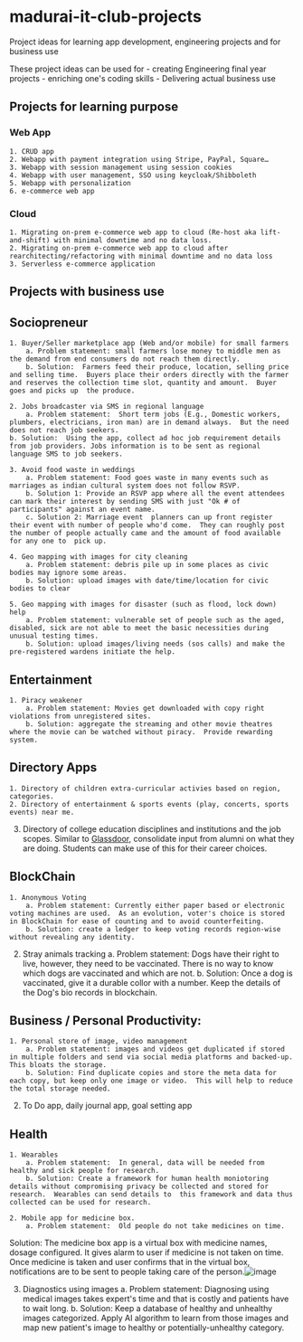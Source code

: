 # madurai-it-club-projects
Project ideas for learning app development, engineering projects and for business use

These project ideas can be used for 
	- creating Engineering final year projects 
	- enriching one's coding skills 
	- Delivering actual business use

## Projects for learning purpose
### Web App
	1. CRUD app
	2. Webapp with payment integration using Stripe, PayPal, Square…
	3. Webapp with session management using session cookies
	4. Webapp with user management, SSO using keycloak/Shibboleth
	5. Webapp with personalization
	6. e-commerce web app

### Cloud
	1. Migrating on-prem e-commerce web app to cloud (Re-host aka lift-and-shift) with minimal downtime and no data loss.
	2. Migrating on-prem e-commerce web app to cloud after rearchitecting/refactoring with minimal downtime and no data loss
	3. Serverless e-commerce application
	

## Projects with business use

	
## Sociopreneur
	1. Buyer/Seller marketplace app (Web and/or mobile) for small farmers
		a. Problem statement: small farmers lose money to middle men as the demand from end consumers do not reach them directly.
		b. Solution:  Farmers feed their produce, location, selling price and selling time.  Buyers place their orders directly with the farmer and reserves the collection time slot, quantity and amount.  Buyer goes and picks up  the produce.
		
	2. Jobs broadcaster via SMS in regional language
		a. Problem statement:  Short term jobs (E.g., Domestic workers, plumbers, electricians, iron man) are in demand always.  But the need does not reach job seekers.
    b. Solution:  Using the app, collect ad hoc job requirement details from job providers. Jobs information is to be sent as regional language SMS to job seekers. 
		
	3. Avoid food waste in weddings
		a. Problem statement: Food goes waste in many events such as marriages as indian cultural system does not follow RSVP.
		b. Solution 1: Provide an RSVP app where all the event attendees can mark their interest by sending SMS with just "Ok # of participants" against an event name.
		c. Solution 2: Marriage event  planners can up front register their event with number of people who'd come.  They can roughly post the number of people actually came and the amount of food available for any one to  pick up.
		
	4. Geo mapping with images for city cleaning
		a. Problem statement: debris pile up in some places as civic bodies may ignore some areas.
		b. Solution: upload images with date/time/location for civic bodies to clear
		
	5. Geo mapping with images for disaster (such as flood, lock down) help
		a. Problem statement: vulnerable set of people such as the aged, disabled, sick are not able to meet the basic necessities during unusual testing times.
		b. Solution: upload images/living needs (sos calls) and make the pre-registered wardens initiate the help.
	 
 
## Entertainment
	1. Piracy weakener 
		a. Problem statement: Movies get downloaded with copy right violations from unregistered sites.
		b. Solution: aggregate the streaming and other movie theatres where the movie can be watched without piracy.  Provide rewarding system.

## Directory Apps
	1. Directory of children extra-curricular activies based on region, categories.
	2. Directory of entertainment & sports events (play, concerts, sports events) near me.
  3. Directory of college education disciplines and institutions and the job scopes.  Similar to [Glassdoor](https://www.glassdoor.co.in/member/home/index.htm), consolidate input from alumni on what they are doing.  Students can make use of this for their career choices.

## BlockChain
	1. Anonymous Voting
		a. Problem statement: Currently either paper based or electronic voting machines are used.  As an evolution, voter's choice is stored in BlockChain for ease of counting and to avoid counterfeiting.
		b. Solution: create a ledger to keep voting records region-wise without revealing any identity.
    
  2. Stray animals tracking
    a. Problem statement: Dogs have their right to live, however, they need to be vaccinated.  There is no way to know which dogs are vaccinated and which are not.
    b. Solution: Once a dog is vaccinated, give it a durable collor with a number.  Keep the details of the Dog's bio records in blockchain.

## Business / Personal Productivity:
	1. Personal store of image, video management
		a. Problem statement: images and videos get duplicated if stored in multiple folders and send via social media platforms and backed-up.  This bloats the storage.
		b. Solution: Find duplicate copies and store the meta data for each copy, but keep only one image or video.  This will help to reduce the total storage needed.
	
  2. To Do app, daily journal app, goal setting app
	
## Health
	1. Wearables
		a. Problem statement:  In general, data will be needed from healthy and sick people for research.   
		b. Solution: Create a framework for human health moniotoring details without compromising privacy be collected and stored for research.  Wearables can send details to  this framework and data thus collected can be used for research.
  		
	2. Mobile app for medicine box.  
		a. Problem statement:  Old people do not take medicines on time. 
Solution: The medicine box app is a virtual box with medicine names, dosage configured.   It gives alarm to user if medicine is not taken on time.  Once medicine is taken and user confirms that in the virtual box, notifications are to be sent to people taking care of the person.![image](https://user-images.githubusercontent.com/100285864/155315968-c8a892e1-60aa-4465-ae6b-9c323beca1d6.png)

  3. Diagnostics using images
    a. Problem statement: Diagnosing using medical images takes expert's time and that is costly and patients have to wait long.
    b. Solution: Keep a database of healthy and unhealthy images categorized.  Apply AI algorithm to learn from those images and map new patient's image to healthy or potentially-unhealthy category.

